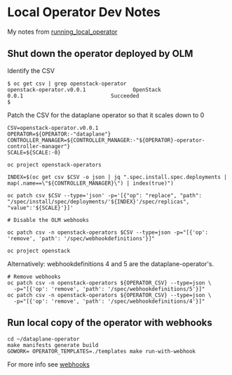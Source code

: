# Local Operator Dev Notes

My notes from [running_local_operator](https://github.com/openstack-k8s-operators/docs/blob/main/running_local_operator.md)

## Shut down the operator deployed by OLM

Identify the CSV
```
$ oc get csv | grep openstack-operator
openstack-operator.v0.0.1               OpenStack                      0.0.1                            Succeeded
$
```
Patch the CSV for the dataplane operator so that it scales down to 0

```
CSV=openstack-operator.v0.0.1
OPERATOR=${OPERATOR:-"dataplane"}
CONTROLLER_MANAGER=${CONTROLLER_MANAGER:-"${OPERATOR}-operator-controller-manager"}
SCALE=${SCALE:-0}

oc project openstack-operators

INDEX=$(oc get csv $CSV -o json | jq ".spec.install.spec.deployments | map(.name==\"${CONTROLLER_MANAGER}\") | index(true)")

oc patch csv $CSV --type='json' -p='[{"op": "replace", "path": "/spec/install/spec/deployments/'${INDEX}'/spec/replicas", "value":'${SCALE}'}]'

# Disable the OLM webhooks

oc patch csv -n openstack-operators $CSV --type=json -p="[{'op': 'remove', 'path': '/spec/webhookdefinitions'}]"

oc project openstack
```

Alternatively: webhookdefinitions 4 and 5 are the
dataplane-operator's.

```
# Remove webhooks
oc patch csv -n openstack-operators ${OPERATOR_CSV} --type=json \
  -p="[{'op': 'remove', 'path': '/spec/webhookdefinitions/5'}]"
oc patch csv -n openstack-operators ${OPERATOR_CSV} --type=json \
  -p="[{'op': 'remove', 'path': '/spec/webhookdefinitions/4'}]"
```

## Run local copy of the operator with webhooks
```
cd ~/dataplane-operator
make manifests generate build
GOWORK= OPERATOR_TEMPLATES=./templates make run-with-webhook
```
For more info see [webhooks](https://github.com/openstack-k8s-operators/docs/blob/main/webhooks.md#using-webhooks-locally)
